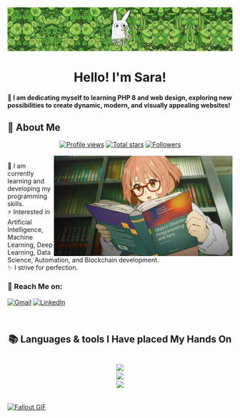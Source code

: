 <!--
<div align="center">
  <a href="#">
    <img 
      width="100%" 
      src="https://capsule-render.vercel.app/api?type=waving&color=FFA500&height=120&section=header&text=&fontSize=30&fontColor=000000&animation=twinkling"
    />
  </a>
  <br>
-->

<!--
<p align="center">
  <img 
    src="https://capsule-render.vercel.app/api?type=waving&color=FFD700&height=80&section=footer"
    width="100%" 
  />
</p>
-->

<!-- MasterHead -->
<div  style="display: flex; justify-content: center;">
  <a href="https://github.com/sarinhaS">
  <img src="totoro" alt="Fallout GIF" style="width:100%; height:auto;"/>
  </a>
</div>

<!--<h1 align="left">
<img width="100%" src="https://readme-typing-svg.herokuapp.com/?font=Righteous&size=40&center=true&vCenter=true&width=800&height=70&duration=4000&lines=Hello!+👋;+MASTERJUDAH+here+🔥+!;"  alt="Typing Animation" style="width:100%"/>-->

</h1>
<h1 align="center">Hello! I'm Sara! </h1>

<h4 align="left">🌟 I am dedicating myself to learning PHP 8 and web design, exploring new possibilities to create dynamic, modern, and visually appealing websites! </h4>

 <h2>💫 About Me</h2>

 <div align="center">
<a href="https://github.com/sarinhaS">
  <img width="150px" 
       src="https://komarev.com/ghpvc/?username=sarinhaS&label=Profile%20views&color=318CE7&style=for-the-badge" 
       alt="Profile views" /></a>
<a href="https://api.github-star-counter.workers.dev/user/sarinhaS">
  <img width="115px" 
       alt="Total stars" 
       title="Total stars on GitHub" 
       src="https://custom-icon-badges.herokuapp.com/badge/dynamic/json?logo=star&color=318CE7&labelColor=505050&label=Stars&style=for-the-badge&query=%24.stars&url=https://api.github-star-counter.workers.dev/user/sarinhaS" /></a>
<a href="https://github.com/sarinhaS?tab=followers">
  <img width="147px" 
       alt="Followers" 
       title="Follow me on GitHub" 
       src="https://custom-icon-badges.herokuapp.com/github/followers/sarinhaS?color=318CE7&labelColor=505050&style=for-the-badge&logo=person-add&label=Followers&logoColor=white" /></a>
 </div>

 <br/>


    
<!--👀VIEWS / 🌐WEBSITE: https://github.com/antonkomarev/github-profile-views-counter -->
<img align="right" alt="coding-gif" width="400" src="animegirl">


<!--<p align="left"> <a href="https://twitter.com/" target="blank"><img src="https://img.shields.io/twitter/follow/?logo=twitter&style=for-the-badge" alt="" /></a> </p>
<div align="left">-->
  🌱 I am currently learning and developing my programming skills.</br>
  ⚡ Interested in Artificial Intelligence, Machine Learning, Deep Learning, Data Science, Automation, and Blockchain development.</br>
  ✨ I strive for perfection.</h4> 
  <h3>🌟 Reach Me on:</h3>

  

  <a href="mailto:sahlongo56@gmail.com"><img src="https://img.shields.io/badge/Gmail-333333?style=for-the-badge&logo=gmail&logoColor=red" alt="Gmail" /></a> 
  <a href="https://www.linkedin.com/in/sarinhaS?lipi=urn%3Ali%3Apage%3Ad_flagship3_profile_view_base_contact_details%3BFxu5Jm6MQU2szDeuwmZmyQ%3D%3D" target="_blank"><img src="https://img.shields.io/badge/LinkedIn-0077B5?style=for-the-badge&logo=linkedin&logoColor=white" alt="LinkedIn" /></a> 
  


  
 
</div></h4>

</div>
<br/>


<h2 align="center">📚 Languages & tools I Have placed My Hands On </h2>

<br/>

<div align="center">
  <img src="https://skillicons.dev/icons?i=nodejs,mongodb,gitlab,raspberrypi,arduino" /><br>
    <img src="https://skillicons.dev/icons?i=html,css,vscode,github,git,notion,figma," /><br>
    <img src="https://skillicons.dev/icons?i=javascript,mysql,bootstrap" /><br>
</div>

<br/>




<!--<h1 align="center">
    <img src="https://readme-typing-svg.herokuapp.com/?font=Righteous&size=35&center=true&vCenter=true&width=800&height=70&duration=4000&lines=Thank+You!+👍;+for+your+visit+📱+!;" />
</h1>-->

<a href="https://github.com/JoshuaThadi/Wall-E-Desk/blob/main/green.gif"><img src="https://github.com/JoshuaThadi/Wall-E-Desk/blob/main/Pixel-Art-2/green.gif" alt="Fallout GIF" style="width:auto; height:auto"/></a>

<img src="https://www.animatedimages.org/data/media/562/animated-line-image-0184.gif" width="1920" height=0.4/>
